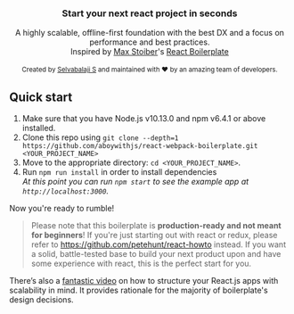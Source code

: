 <h3 align="center"><strong>Start your next react project in seconds</strong></h3>
<div align="center">A highly scalable, offline-first foundation with the best DX and a focus on performance and best practices.
<br />
Inspired by <a href="https://twitter.com/mxstbr">Max Stoiber</a>'s <a href="https://github.com/react-boilerplate/react-boilerplate">React Boilerplate</a></div>

<br />

<div align="center">
  <sub>Created by <a href="https://twitter.com/aboywithjs">Selvabalaji S</a> and maintained with ❤️ by an amazing team of developers</a>.</sub>
</div>

## Quick start

1.  Make sure that you have Node.js v10.13.0 and npm v6.4.1 or above installed.
2.  Clone this repo using `git clone --depth=1 https://github.com/aboywithjs/react-webpack-boilerplate.git <YOUR_PROJECT_NAME>`
3.  Move to the appropriate directory: `cd <YOUR_PROJECT_NAME>`.<br />
4.  Run `npm run install` in order to install dependencies<br />
    _At this point you can run `npm start` to see the example app at `http://localhost:3000`._

Now you're ready to rumble!

> Please note that this boilerplate is **production-ready and not meant for beginners**! If you're just starting out with react or redux, please refer to https://github.com/petehunt/react-howto instead. If you want a solid, battle-tested base to build your next product upon and have some experience with react, this is the perfect start for you.

There’s also a <a href="https://vimeo.com/168648012">fantastic video</a> on how to structure your React.js apps with scalability in mind. It provides rationale for the majority of boilerplate's design decisions.
